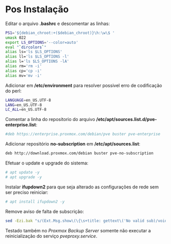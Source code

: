 # Pos Instalação

Editar o arquivo **.bashrc** e descomentar as linhas:

```bash
PS1='${debian_chroot:+($debian_chroot)}\h:\w\$ '
umask 022
export LS_OPTIONS='--color=auto'
eval "`dircolors`"
alias ls='ls $LS_OPTIONS'
alias ll='ls $LS_OPTIONS -l'
alias l='ls $LS_OPTIONS -lA'
alias rm='rm -i'
alias cp='cp -i'
alias mv='mv -i'
```

Adicionar em **/etc/environment** para resolver possivel erro de codificação do perl:

```bash
LANGUAGE=en_US.UTF-8
LANG=en_US.UTF-8
LC_ALL=en_US.UTF-8
```

Comentar a linha do repositorio do arquivo **/etc/apt/sources.list.d/pve-enterprise.list**:

```bash
#deb https://enterprise.proxmox.com/debian/pve buster pve-enterprise
```

Adicionar repositório **no-subscription** em **/etc/apt/sources.list**:

```bash
deb http://download.proxmox.com/debian buster pve-no-subscription
```

Efetuar o update e upgrade do sistema:

```bash
# apt update -y
# apt upgrade -y
```

Instalar **ifupdown2** para que seja alterado as configurações de rede sem ser preciso reiniciar:

```bash
# apt install ifupdown2 -y
```

Remove aviso de falta de subscrição:

```bash
sed -Ezi.bak "s/(Ext.Msg.show\(\{\s+title: gettext\('No valid sub)/void\(\{ \/\/\1/g" /usr/share/javascript/proxmox-widget-toolkit/proxmoxlib.js && systemctl restart pveproxy.service
```

Testado também no *Proxmox Backup Server* somente não executar a reinicialização do serviço *pveproxy.service*.